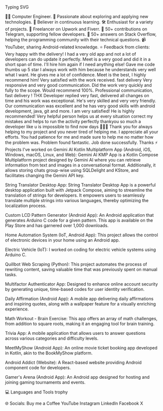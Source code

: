 Typing SVG


👨‍💻 Computer Engineer.
🚀 Passionate about exploring and applying new technologies.
📖 Believer in continuous learning.
🛠️ Enthusiast for a variety of projects.
💼 Freelancer on Upwork and Fiverr.
🤝 50+ contributions on Telegram, supporting fellow developers.
💬 50+ answers on Stack Overflow, helping the programming community with their technical questions.
📹 YouTuber, sharing Android-related knowledge.
⭐ Feedback from clients:
Very happy with the delivery! I had a very old app and not a lot of developers can do update it perfectly. Meet is a very good and did it in a short span of time. I'll hire him again if I need anything else!
Gave me code thumbs up 5 star
I always work with him because he understands very well what I want. He gives me a lot of confidence.
Meet is the best, I highly recommend him!
Very satisfied with the work received.
fast delivery
Very responsive and very good communication. Did the work very quickly and fully to the scope. Would recommend 100%.
Professional communication, fast delivery ! THX
Developer replied very fast, delivered all changes on time and his work was exceptional. He's very skilled and very very friendly. Our communication was excellent and he has very good skills with android development, java, git and more. I am very satisfied! He is highly recommended!
Very helpful person helps us at every situation correct my mistakes and helps to run the activity perfectly thankyou so much a developer like u is impossible to find now days 🙌🙌🙌
Thank you for always helping to my project and you never tired of helping me. I appreciate all your efforts.
You had patience for me and made sure to help me no matter how the problem was.
Problem found fantastic. Job done successfully. Thanks
⚡ Projects I've worked on
Gemini AI Kotlin Multiplatform App (Android, iOS, Windows, macOS, Linux, and Web): Gemini AI KMP App is a Kotlin Compose Multiplatform project designed by Gemini AI where you can retrieve information from text and images in a conversational format. Additionally, it allows storing chats group-wise using SQLDelight and KStore, and facilitates changing the Gemini API key.

String Translator Desktop App: String Translator Desktop App is a powerful desktop application built with Jetpack Compose, aiming to streamline the translation of strings for developers. It empowers users to seamlessly translate multiple strings into various languages, thereby optimizing the localization process.

Custom LCD Pattern Generator (Android App): An Android application that generates Arduino C code for a given pattern. This app is available on the Play Store and has garnered over 1,000 downloads.

Home Automation System (IoT, Android App): This project allows the control of electronic devices in your home using an Android app.

Electric Vehicle (IoT): I worked on coding for electric vehicle systems using Arduino C.

Quillbot Web Scraping (Python): This project automates the process of rewriting content, saving valuable time that was previously spent on manual tasks.

Multifactor Authenticator App: Designed to enhance online account security by generating unique, time-based codes for user identity verification.

Daily Affirmation (Android App): A mobile app delivering daily affirmations and inspiring quotes, along with a wallpaper feature for a visually enriching experience.

Math Workout - Brain Exercise: This app offers an array of math challenges, from addition to square roots, making it an engaging tool for brain training.

Trivia App: A mobile application that allows users to answer questions across various categories and difficulty levels.

MeetMyShow (Android App): An online movie ticket booking app developed in Kotlin, akin to the BookMyShow platform.

Android Addict (Website): A React-based website providing Android component code for developers.

Gamer's Arena (Android App): An Android app designed for hosting and joining gaming tournaments and events.

💻 Languages and Tools
trophy

🌐 Socials:
Buy me a Coffee YouTube Instagram LinkedIn Facebook X

